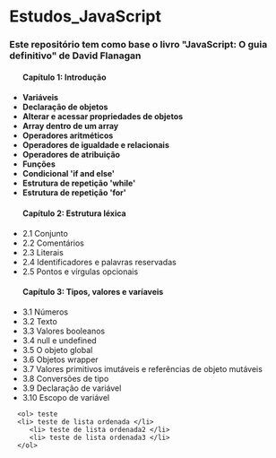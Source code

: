 # Estudos_JavaScript

<h3> Este repositório tem como base o livro "JavaScript: O guia definitivo" de David Flanagan </h3>
   <ul> 
   <h4> Capítulo 1: Introdução <h4>
    <li> Variáveis </li>
    <li> Declaração de objetos </li>
    <li> Alterar e acessar propriedades de objetos </li>
    <li> Array dentro de um array </li>
    <li> Operadores aritméticos </li>
    <li> Operadores de igualdade e relacionais </li>
    <li> Operadores de atribuição </li>
    <li> Funções</li>
    <li> Condicional 'if and else' </li>
    <li> Estrutura de repetição 'while' </li>
      <li> Estrutura de repetição 'for' </li>      
      <h4> Capítulo 2: Estrutura léxica</h4>
      <li> 2.1 Conjunto </li>
      <li> 2.2 Comentários </li>
      <li> 2.3 Literais </li>
      <li> 2.4 Identificadores e palavras reservadas </li>
      <li> 2.5 Pontos e vírgulas opcionais </li>
      <h4>Capítulo 3: Tipos, valores e varíaveis</h4>
      <li>3.1 Números</li>
      <li>3.2 Texto</li>
      <li>3.3 Valores booleanos</li>
      <li>3.4 null e undefined</li>
      <li>3.5 O objeto global</li>
      <li>3.6 Objetos wrapper</li>
      <li>3.7 Valores primitivos imutáveis e referências de objeto mutáveis</li>
      <li>3.8 Conversões de tipo</li>
      <li>3.9 Declaração de variável</li>
      <li>3.10 Escopo de variável</li>
    </ul>
      
      <ol> teste 
      <li> teste de lista ordenada </li>
         <li> teste de lista ordenada2 </li>
         <li> teste de lista ordenada3 </li>
      </ol>
   
